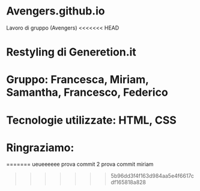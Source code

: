 # Avengers.github.io
Lavoro di gruppo (Avengers)
<<<<<<< HEAD

# Restyling di Generetion.it

# Gruppo: Francesca, Miriam, Samantha, Francesco, Federico

# Tecnologie utilizzate: HTML, CSS

# Ringraziamo: 
=======
ueueeeeee
prova commit 2
prova commit miriam
>>>>>>> 5b96dd3f4f163d984aa5e4f6617cdf165818a828

